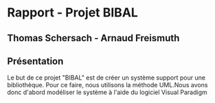 Rapport - Projet BIBAL
=
Thomas Schersach - Arnaud Freismuth
-
## Présentation
Le but de ce projet "BIBAL" est de créer un système support pour une bibliothèque. 
Pour ce faire, nous utilisons la méthode UML.Nous avons donc d'abord modéliser le système à l'aide du logiciel Visual Paradigm 